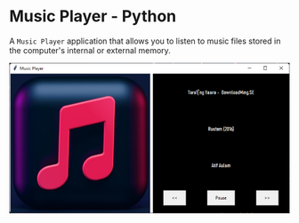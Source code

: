 # Music Player - Python

A `Music Player` application that allows you to listen to music files stored in the computer's internal or external memory.

![Table Image](images/sc1.png)

